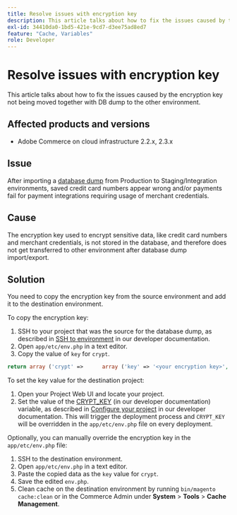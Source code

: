 ```yaml
---
title: Resolve issues with encryption key
description: This article talks about how to fix the issues caused by the encryption key not being moved together with DB dump to the other environment.
exl-id: 34410da0-1bd5-421e-9cd7-d3ee75ad8ed7
feature: "Cache, Variables"
role: Developer
---
```

# Resolve issues with encryption key

This article talks about how to fix the issues caused by the encryption key not being moved together with DB dump to the other environment.

## Affected products and versions

* Adobe Commerce on cloud infrastructure 2.2.x, 2.3.x

## Issue

After importing a [database dump](/help/how-to/general/create-database-dump-on-cloud.md) from Production to Staging/Integration environments, saved credit card numbers appear wrong and/or payments fail for payment integrations requiring usage of merchant credentials.

## Cause

The encryption key used to encrypt sensitive data, like credit card numbers and merchant credentials, is not stored in the database, and therefore does not get transferred to other environment after database dump import/export.

## Solution

You need to copy the encryption key from the source environment and add it to the destination environment.

To copy the encryption key:

1. SSH to your project that was the source for the database dump, as described in [SSH to environment](https://experienceleague.adobe.com/docs/commerce-cloud-service/user-guide/develop/secure-connections.html) in our developer documentation.
1. Open `app/etc/env.php` in a text editor.
1. Copy the value of `key` for `crypt`.

```php
return array ('crypt' =>      array ('key' => '<your encryption key>', ),);
```

To set the key value for the destination project:

1. Open your Project Web UI and locate your project.
1. Set the value of the [CRYPT\_KEY](https://experienceleague.adobe.com/docs/commerce-cloud-service/user-guide/configure/env/stage/variables-deploy.html) (in our developer documentation) variable, as described in [Configure your project](https://experienceleague.adobe.com/docs/commerce-cloud-service/user-guide/project/overview.html) in our developer documentation. This will trigger the deployment process and `CRYPT_KEY` will be overridden in the `app/etc/env.php` file on every deployment.

Optionally, you can manually override the encryption key in the `app/etc/env.php` file:

1. SSH to the destination environment.
1. Open `app/etc/env.php` in a text editor.
1. Paste the copied data as the `key` value for `crypt`.
1. Save the edited `env.php`.
1. Clean cache on the destination environment by running `bin/magento cache:clean` or in the Commerce Admin under **System** > **Tools** > **Cache Management**.
